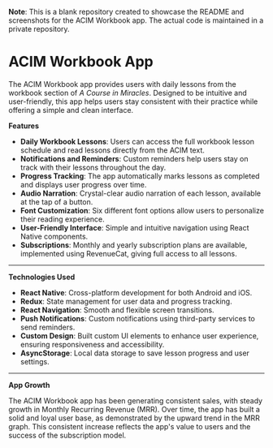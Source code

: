 **Note**: This is a blank repository created to showcase the README and screenshots for the ACIM Workbook app. The actual code is maintained in a private repository.

# ACIM Workbook App

The ACIM Workbook app provides users with daily lessons from the workbook section of *A Course in Miracles*. Designed to be intuitive and user-friendly, this app helps users stay consistent with their practice while offering a simple and clean interface.



**Features**

- **Daily Workbook Lessons**: Users can access the full workbook lesson schedule and read lessons directly from the ACIM text.
- **Notifications and Reminders**: Custom reminders help users stay on track with their lessons throughout the day.
- **Progress Tracking**: The app automatically marks lessons as completed and displays user progress over time.
- **Audio Narration**: Crystal-clear audio narration of each lesson, available at the tap of a button.
- **Font Customization**: Six different font options allow users to personalize their reading experience.
- **User-Friendly Interface**: Simple and intuitive navigation using React Native components.
- **Subscriptions**: Monthly and yearly subscription plans are available, implemented using RevenueCat, giving full access to all lessons.

---

**Technologies Used**

- **React Native**: Cross-platform development for both Android and iOS.
- **Redux**: State management for user data and progress tracking.
- **React Navigation**: Smooth and flexible screen transitions.
- **Push Notifications**: Custom notifications using third-party services to send reminders.
- **Custom Design**: Built custom UI elements to enhance user experience, ensuring responsiveness and accessibility.
- **AsyncStorage**: Local data storage to save lesson progress and user settings.

---

**App Growth**

The ACIM Workbook app has been generating consistent sales, with steady growth in Monthly Recurring Revenue (MRR). Over time, the app has built a solid and loyal user base, as demonstrated by the upward trend in the MRR graph. This consistent increase reflects the app's value to users and the success of the subscription model.

